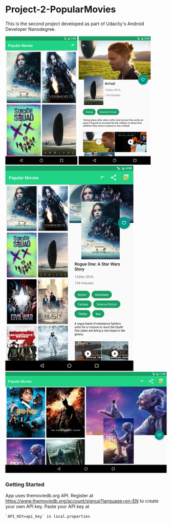 # Project-2-PopularMovies
This is the second project developed as part of Udacity's Android Developer Nanodegree.

<img src="art/phone_movies.png" height="400" alt="Screenshot"/>
<img src="art/phone_details.png" height="400" alt="Screenshot"/>

<img src="art/tablet_movies1.png" width="400" alt="Screenshot"/>
<img src="art/tablet_movies2.png" width="800" alt="Screenshot"/>

### Getting Started
App uses themoviedb.org API. Register at https://www.themoviedb.org/account/signup?language=en-EN to create your own API key. Paste your API key at 

	`API_KEY=api_key` in local.properties
